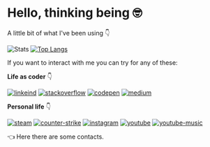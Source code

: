 # Hello, thinking being :nerd_face:

A little bit of what I've been using :point_down:

![Stats](https://github-readme-stats.vercel.app/api?username=codermarcos&theme=dark&count_private=true&show_icons=true&title_color=6e40c9&icon_color=6e40c9&line_height=20) [![Top Langs](https://github-readme-stats.vercel.app/api/top-langs/?username=codermarcos&theme=dark&layout=compact&show_icons=true&title_color=6e40c9&icon_color=6e40c9)](https://github.com/anuraghazra/github-readme-stats)

If you want to interact with me you can try for any of these: 

**Life as coder** :point_down:  

[![linkeind][linkedin_badge]](https://www.linkedin.com/in/codermarcos/)
[![stackoverflow][stackoverflow_badge]](https://pt.stackoverflow.com/users/53433/codermarcos)
[![codepen][codepen_badge]](https://codepen.io/codermarcos)
[![medium][medium_badge]](https://medium.com/@codermarcos)

**Personal life** :point_down:  

[![steam][steam_badge]](https://steamcommunity.com/id/codermarcos)
[![counter-strike][counter-strike_badge]](https://steamcommunity.com/id/codermarcos/stats/CSGO)
[![instagram][instagram_badge]](https://www.instagram.com/codermarcos/)
[![youtube][youtube_badge]](https://www.youtube.com/channel/UCToEsCI-W5Frqk1E_eq5LBg/)
[![youtube-music][youtube-music_badge]](https://music.youtube.com/browse/UCToEsCI-W5Frqk1E_eq5LBg)

:point_left: Here there are some contacts.

[linkedin_badge]: https://img.shields.io/static/v1?style=flat&logo=linkedin&label=linkedin&color=0077B5&message=codermarcos
[stackoverflow_badge]: https://img.shields.io/static/v1?style=flat&logo=stackoverflow&label=stackoverflow&color=FE7A16&message=codermarcos
[codepen_badge]: https://img.shields.io/static/v1?style=flat&logo=codepen&label=codepen&color=000000&message=codermarcos
[medium_badge]: https://img.shields.io/static/v1?style=flat&logo=medium&label=Medium&color=12100E&message=codermarcos

[steam_badge]: https://img.shields.io/static/v1?style=flat&logo=steam&label=steam&color=000000&message=codermarcos
[counter-strike_badge]: https://img.shields.io/static/v1?style=flat&logo=counter-strike&label=CS&color=000000&message=codermarcos
[youtube_badge]: https://img.shields.io/static/v1?style=flat&logo=youtube&label=Channel&color=FF0000&message=My%20Jumps%20
[youtube-music_badge]: https://img.shields.io/static/v1?style=flat&logo=youtube-music&label=YT%20Music&color=FF0000&message=My%20Playlists%20
[instagram_badge]: https://img.shields.io/static/v1?style=flat&logo=instagram&label=instagram&color=E4405F&message=codermarcos
